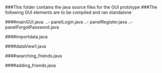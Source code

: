 ###This folder contains the java source files for the GUI prototype
###The following GUI elements are to be compiled and ran standalone

####mainGUI.java:
..- panelLogin.java
..- panelRegister.java
..- panelForgotPassword.java

####importdata.java

####dataView1.java

####searching_friends.java

####adding_friends.java
